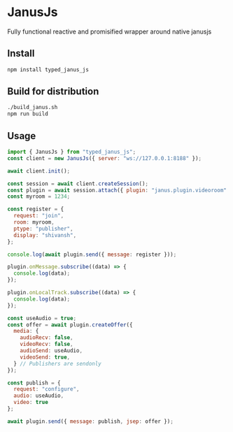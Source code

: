 # JanusJs

Fully functional reactive and promisified wrapper around native janusjs

## Install

```sh
npm install typed_janus_js
```
## Build for distribution

```sh
./build_janus.sh
npm run build
```

## Usage

```javascript
import { JanusJs } from "typed_janus_js";
const client = new JanusJs({ server: "ws://127.0.0.1:8188" });

await client.init();

const session = await client.createSession();
const plugin = await session.attach({ plugin: "janus.plugin.videoroom" });
const myroom = 1234;

const register = {
  request: "join",
  room: myroom,
  ptype: "publisher",
  display: "shivansh",
};

console.log(await plugin.send({ message: register }));

plugin.onMessage.subscribe((data) => {
  console.log(data);
});

plugin.onLocalTrack.subscribe((data) => {
  console.log(data);
});

const useAudio = true;
const offer = await plugin.createOffer({
  media: {
    audioRecv: false,
    videoRecv: false,
    audioSend: useAudio,
    videoSend: true,
  } // Publishers are sendonly
});

const publish = { 
  request: "configure", 
  audio: useAudio, 
  video: true 
};

await plugin.send({ message: publish, jsep: offer });
```
